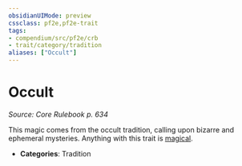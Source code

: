 ```yaml
---
obsidianUIMode: preview
cssclass: pf2e,pf2e-trait
tags:
- compendium/src/pf2e/crb
- trait/category/tradition
aliases: ["Occult"]
---
```

# Occult  
*Source: Core Rulebook p. 634*  

This magic comes from the occult tradition, calling upon bizarre and ephemeral mysteries. Anything with this trait is [magical](rules/traits/magical.md "Magical Item Trait").

- **Categories**: Tradition